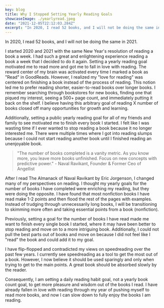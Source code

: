 ```yaml
---
key: blog
title: Why I Stopped Setting Yearly Reading Goals
showcaseImage: ./yearlyread.jpeg
date: "2021-12-05T22:12:03.284Z"
excerpt: "In 2020, I read 52 books, and I will not be doing the same in 2021. I started 2020 and 2021 with the same New Year's resolution of reading a book a week."
---
```


In 2020, I read 52 books, and I will not be doing the same in 2021.

I started 2020 and 2021 with the same New Year's resolution of reading a book a week. I had such a great and enlightening experience reading a book a week that I decided to do it again. Setting a yearly reading goal motivated me to read more and got me to fall in love with reading. The reward center of my brain was activated every time I marked a book as "Read" in GoodReads. However, I realized my "love for reading" was centered on finishing a book instead of the process of reading. This notion led me to prefer reading shorter, easier-to-read books over longer books. I remember searching through bookstores for new books, finding one that piqued my interest, seeing a 500+ page count, and immediately putting it back on the shelf. I believe having this arbitrary goal of reading X number of books closed off many opportunities for growth and learning.

Additionally, setting a public yearly reading goal for all of my friends and family to see motivated me to finish every book I started. I felt like I was wasting time if I ever wanted to stop reading a book because it no longer interested me. There were multiple times where I got into reading slumps because I could not start reading another book until I finished reading an unenjoyable book.

> "The number of books completed is a vanity metric. As you know more, you leave more books unfinished. Focus on new concepts with predictive power." - Naval Ravikant, Founder & Former Ceo of Angellist

After I read The Almanack of Naval Ravikant by Eric Jorgenson, I changed many of my perspectives on reading. I thought my yearly goals for the number of books I have completed were enriching my reading, but they were doing the opposite. I have found that most nonfiction books I have read make 1-2 points and then flood the rest of the pages with examples. Instead of trudging through unnecessarily long books, I will be transitioning to skimming more often and taking essential points from a book (nonfiction).

Previously, setting a goal for the number of books I have read made me want to finish every single book I started, where it may have been better to stop reading and move on to a more intriguing book. Additionally, I could not pull the best parts out of books and move on because I did not feel like I "read" the book and could add it to my goal.

I have flip-flopped and contradicted my views on speedreading over the past few years. I currently see speedreading as a tool to get the most out of a book. However, I now believe it should be used sparingly and only when trying to get to the main points. A great book should be absorbed slowly by the reader.

Consequently, I am setting a daily reading habit goal, not a yearly book count goal, to get more pleasure and wisdom out of the books I read. I have already fallen in love with reading through my year of pushing myself to read more books, and now I can slow down to fully enjoy the books I am reading.
